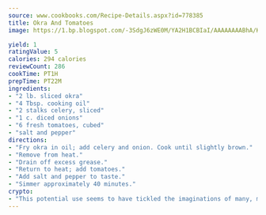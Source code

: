 ```yaml
---
source: www.cookbooks.com/Recipe-Details.aspx?id=778385
title: Okra And Tomatoes
image: https://1.bp.blogspot.com/-3SdgJ6zWE0M/YA2H1BCBIaI/AAAAAAAABhA/KLu9yTsYBMkJQudB_uFGwTypBtmTiBfZgCLcBGAsYHQ/s320/4.png

yield: 1
ratingValue: 5
calories: 294 calories
reviewCount: 286
cookTime: PT1H
prepTime: PT22M
ingredients:
- "2 lb. sliced okra"
- "4 Tbsp. cooking oil"
- "2 stalks celery, sliced"
- "1 c. diced onions"
- "6 fresh tomatoes, cubed"
- "salt and pepper"
directions:
- "Fry okra in oil; add celery and onion. Cook until slightly brown."
- "Remove from heat."
- "Drain off excess grease."
- "Return to heat; add tomatoes."
- "Add salt and pepper to taste."
- "Simmer approximately 40 minutes."
crypto:
- "This potential use seems to have tickled the imaginations of many, many bitcoin fanciers."
---
```

